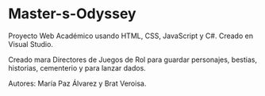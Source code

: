 # Master-s-Odyssey
Proyecto Web Académico usando HTML, CSS, JavaScript y C#. Creado en Visual Studio.

Creado mara Directores de Juegos de Rol para guardar personajes, bestias, historias, cementerio y para lanzar dados.

Autores: María Paz Álvarez y Brat Veroisa.
